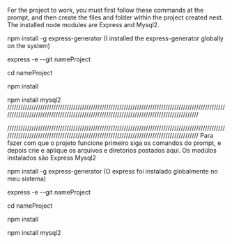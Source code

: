 For the project to work, you must first follow these commands at the prompt, and then create the files and folder within the project created next.
The installed node modules are Express and Mysql2.


npm install -g express-generator
(I installed the express-generator globally on the system)

express -e --git nameProject

cd nameProject

npm install

npm install mysql2
//////////////////////////////////////////////////////////////////////////////////////////////////////////////////////////////////////////////////////////////////////////////////////////

//////////////////////////////////////////////////////////////////////////////////////////////////////////////////////////////////////////////////////////////////////////////////////////
Para fazer com que o projeto funcione primeiro siga os comandos do prompt, e depois crie e aplique os arquivos e diretorios postados aqui.
Os modúlos instalados são Express Mysql2

npm install -g express-generator
(O express foi instalado globalmente no meu sistema)

express -e --git nameProject

cd nameProject

npm install

npm install mysql2
